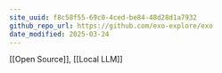 ```yaml
---
site_uuid: f8c58f55-69c0-4ced-be84-48d28d1a7932
github_repo_url: https://github.com/exo-explore/exo
date_modified: 2025-03-24
---
```



[[Open Source]], [[Local LLM]]
